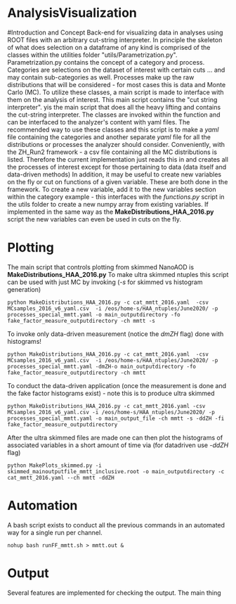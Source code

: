 # AnalysisVisualization
#Introduction and Concept
Back-end for visualizing data in analyses using ROOT files with an arbitrary cut-string interpreter.
In principle the skeleton of what does selection on a dataframe of any kind is comprised of the classes within the utilities folder
"utils/Parametrization.py". Parametrization.py contains the concept of a category and process.
Categories are selections on the dataset of interest with certain cuts ... and may contain sub-categories as well.
Processes make up the raw distributions that will be considered - for most cases this is data and Monte Carlo (MC).
To utilize these classes, a main script is made to interface with them on the analysis of interest. This main script contains the "cut string interpreter".
yis the main script that does all the heavy lifting and contains the cut-string interpreter. The classes are invoked within the function and can be interfaced to the analyzer's content with yaml files.
The recommended way to use these classes and this script is to make a *yaml* file containing the categories and another separate *yaml* file for all the distributions or processes the analyzer should consider.
Conveniently, with the ZH_Run2 framework - a csv file containing all the MC distributions is listed. Therefore the current implementation just reads this in and creates all the processes of interest except for those pertaining to data (data itself and data-driven methods)
In addition, it may be useful to create new variables on the fly or cut on functions of a given variable. These are both done in the framework.
To create a new variable, add it to the new variables section within the category example - this interfaces with the *functions.py* script in the utils folder to create a new numpy array from existing variables.
If implemented in the same way as the **MakeDistributions_HAA_2016.py** script the new variables can even be used in cuts on the fly.


# Plotting
The main script that controls plotting from skimmed NanoAOD is **MakeDistributions_HAA_2016.py**
To make ultra skimmed ntuples this script can be used with just MC by invoking (*-s* for skimmed vs histogram generation)
```
python MakeDistributions_HAA_2016.py -c cat_mmtt_2016.yaml  -csv MCsamples_2016_v6_yaml.csv  -i /eos/home-s/HAA_ntuples/June2020/ -p processes_special_mmtt.yaml -o main_outputdirectory -fo fake_factor_measure_outputdirectory -ch mmtt -s
```
To invoke only data-driven measurement (notice the *dmZH* flag) done with histograms!
```
python MakeDistributions_HAA_2016.py -c cat_mmtt_2016.yaml  -csv MCsamples_2016_v6_yaml.csv  -i /eos/home-s/HAA_ntuples/June2020/ -p processes_special_mmtt.yaml -dmZH-o main_outputdirectory -fo fake_factor_measure_outputdirectory -ch mmtt
```
To conduct the data-driven application (once the measurement is done and the fake factor histograms exist) - note this is to produce ultra skimmed
```
python MakeDistributions_HAA_2016.py -c cat_mmtt_2016.yaml -csv MCsamples_2016_v6_yaml.csv -i /eos/home-s/HAA_ntuples/June2020/ -p processes_special_mmtt.yaml -o main_output_file -ch mmtt -s -ddZH -fi fake_factor_measure_outputdirectory
```
After the ultra skimmed files are made one can then plot the histograms of associated variables in a short amount of time via (for datadriven use *-ddZH* flag)
```
python MakePlots_skimmed.py -i skimmed_mainoutputfile_mmtt_inclusive.root -o main_outputdirectory -c cat_mmtt_2016.yaml --ch mmtt -ddZH
```

# Automation
A bash script exists to conduct all the previous commands in an automated way for a single run per channel.
```
nohup bash runFF_mmtt.sh > mmtt.out &
```

# Output
Several features are implemented for checking the output. The main thing
